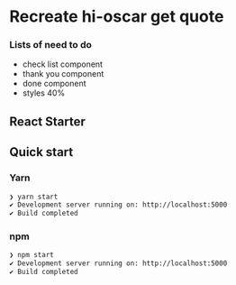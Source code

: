 # Recreate hi-oscar get quote
### Lists of need to do
  - check list component
  - thank you component
  - done component
  - styles 40%

## React Starter
## Quick start
### Yarn

```bash 
❯ yarn start
✔ Development server running on: http://localhost:5000
✔ Build completed
```

### npm
````bash
❯ npm start
✔ Development server running on: http://localhost:5000
✔ Build completed
````
